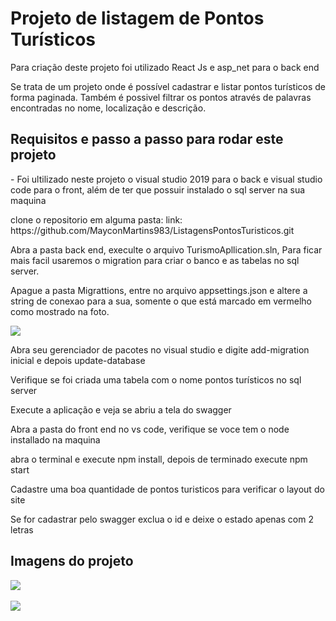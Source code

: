<h1>Projeto de listagem de Pontos Turísticos </h1>
<p> Para criação deste projeto foi utilizado React Js e asp_net para o back end </p>
<p>Se trata de um projeto onde é possível cadastrar e listar pontos turísticos de forma paginada. Também é possivel filtrar os pontos através de palavras encontradas no nome, localização e descrição.</p>

<h2>Requisitos e passo a passo para rodar este projeto </h2>
<p>- Foi ultilizado neste projeto o visual studio 2019  para o back e visual studio code para o front, além de ter que possuir instalado o sql server na sua maquina</p>
<p>clone o repositorio em alguma pasta: link: https://github.com/MayconMartins983/ListagensPontosTuristicos.git </p>
<p>Abra a pasta back end, execulte o arquivo TurismoApllication.sln, Para ficar mais facil usaremos o migration para criar o banco e as tabelas no sql server.</p>
<p> Apague a pasta Migrattions, entre no arquivo appsettings.json e altere a string de conexao para a sua, somente o que está marcado em vermelho como mostrado na foto. </p>
<div> <img src='https://user-images.githubusercontent.com/90580797/159208313-81af2d34-2f87-4959-802b-c1eb6297ffe4.png' /></div>
<p>Abra seu gerenciador de pacotes no visual studio e digite add-migration inicial e depois update-database </p>
<p>Verifique se foi criada uma tabela com o nome pontos turísticos no sql server </p>
<p> Execute a aplicação e veja se abriu a tela do swagger </p>
<p> Abra a pasta do front end no vs code, verifique se voce tem o node installado na maquina </p>
<p> abra o terminal e execute npm install, depois de terminado execute npm start </p>
<p> Cadastre uma boa quantidade de pontos turisticos para verificar o layout do site</p>
<p> Se for cadastrar pelo swagger exclua o id e deixe o estado apenas com 2 letras </p>
<h2> Imagens do projeto </h2>
<div> <img src='https://user-images.githubusercontent.com/90580797/161433052-8a761017-e00d-4961-9df9-126a61fe5ea5.png' /></div>
<br />
<div> <img src='https://user-images.githubusercontent.com/90580797/161433056-c7801e09-1340-4f95-9b85-b23009329eb7.png' /></div>

